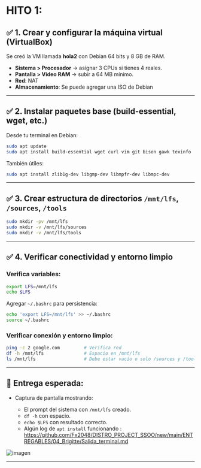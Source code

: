# HITO 1:

## ✅ 1. Crear y configurar la máquina virtual (VirtualBox)

Se creó la VM llamada **hola2** con Debian 64 bits y 8 GB de RAM. 

* **Sistema > Procesador** → asignar 3 CPUs si tienes 4 reales.
* **Pantalla > Video RAM** → subir a 64 MB mínimo.
* **Red**: NAT 
* **Almacenamiento**: Se puede agregar una ISO de Debian



---

## ✅ 2. Instalar paquetes base (build-essential, wget, etc.)

Desde tu terminal en Debian:

```bash
sudo apt update
sudo apt install build-essential wget curl vim git bison gawk texinfo
```

También útiles:

```bash
sudo apt install zlib1g-dev libgmp-dev libmpfr-dev libmpc-dev
```

---

## ✅ 3. Crear estructura de directorios `/mnt/lfs`, `/sources`, `/tools`

```bash
sudo mkdir -pv /mnt/lfs
sudo mkdir -v /mnt/lfs/sources
sudo mkdir -v /mnt/lfs/tools
```





---

## ✅ 4. Verificar conectividad y entorno limpio

### Verifica variables:

```bash
export LFS=/mnt/lfs
echo $LFS
```

Agregar `~/.bashrc` para persistencia:

```bash
echo 'export LFS=/mnt/lfs' >> ~/.bashrc
source ~/.bashrc
```

### Verificar conexión y entorno limpio:

```bash
ping -c 2 google.com         # Verifica red
df -h /mnt/lfs               # Espacio en /mnt/lfs
ls /mnt/lfs                  # Debe estar vacío o solo /sources y /tools
```

---

## 📸 Entrega esperada:

* Captura de pantalla mostrando:

  * El prompt del sistema con `/mnt/lfs` creado.
  * `df -h` con espacio.
  * `echo $LFS` con resultado correcto.
  * Algún log de `apt install` funcionando : https://github.com/Fx2048/DISTRO_PROJECT_SSOO/new/main/ENTREGABLES/04_Brigitte/Salida_terminal.md

![imagen](https://github.com/user-attachments/assets/e331e9f6-2714-4381-aacd-5463de5a7bc1)

---




